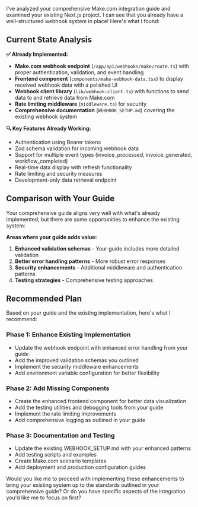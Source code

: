 I've analyzed your comprehensive Make.com integration guide and examined your existing Next.js project. I can see that you already have a well-structured webhook system in place! Here's what I found:

## Current State Analysis

**✅ Already Implemented:**
- **Make.com webhook endpoint** (`/app/api/webhooks/make/route.ts`) with proper authentication, validation, and event handling
- **Frontend component** (`components/make-webhook-data.tsx`) to display received webhook data with a polished UI
- **Webhook client library** (`lib/webhook-client.ts`) with functions to send data to and retrieve data from Make.com
- **Rate limiting middleware** (`middleware.ts`) for security
- **Comprehensive documentation** (`WEBHOOK_SETUP.md`) covering the existing webhook system

**🔍 Key Features Already Working:**
- Authentication using Bearer tokens
- Zod schema validation for incoming webhook data
- Support for multiple event types (invoice_processed, invoice_generated, workflow_completed)
- Real-time data display with refresh functionality
- Rate limiting and security measures
- Development-only data retrieval endpoint

## Comparison with Your Guide

Your comprehensive guide aligns very well with what's already implemented, but there are some opportunities to enhance the existing system:

**Areas where your guide adds value:**
1. **Enhanced validation schemas** - Your guide includes more detailed validation
2. **Better error handling patterns** - More robust error responses
3. **Security enhancements** - Additional middleware and authentication patterns
4. **Testing strategies** - Comprehensive testing approaches

## Recommended Plan

Based on your guide and the existing implementation, here's what I recommend:

### Phase 1: Enhance Existing Implementation
- Update the webhook endpoint with enhanced error handling from your guide
- Add the improved validation schemas you outlined
- Implement the security middleware enhancements
- Add environment variable configuration for better flexibility

### Phase 2: Add Missing Components
- Create the enhanced frontend component for better data visualization
- Add the testing utilities and debugging tools from your guide
- Implement the rate limiting improvements
- Add comprehensive logging as outlined in your guide

### Phase 3: Documentation and Testing
- Update the existing WEBHOOK_SETUP.md with your enhanced patterns
- Add testing scripts and examples
- Create Make.com scenario templates
- Add deployment and production configuration guides

Would you like me to proceed with implementing these enhancements to bring your existing system up to the standards outlined in your comprehensive guide? Or do you have specific aspects of the integration you'd like me to focus on first?